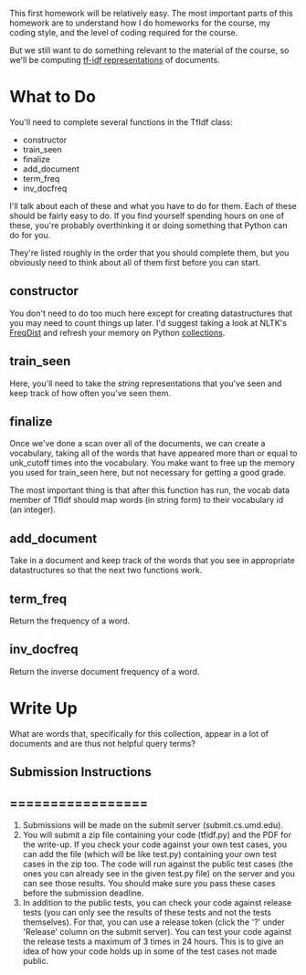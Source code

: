 
This first homework will be relatively easy.  The most important parts
of this homework are to understand how I do homeworks for the course,
my coding style, and the level of coding required for the course.

But we still want to do something relevant to the material of the
course, so we'll be computing [tf-idf
representations](https://onlinelibrary.wiley.com/doi/full/10.1002/bult.274)
of documents.


What to Do
=============

You'll need to complete several functions in the TfIdf class:
* constructor
* train_seen
* finalize
* add_document
* term_freq
* inv_docfreq

I'll talk about each of these and what you have to do for them.  Each
of these should be fairly easy to do.  If you find yourself spending
hours on one of these, you're probably overthinking it or doing
something that Python can do for you.

They're listed roughly in the order that you should complete them, but
you obviously need to think about all of them first before you can
start.

constructor
--------------



You don't need to do too much here except for creating datastructures
that you may need to count things up later.  I'd suggest taking a look
at NLTK's
[FreqDist](http://www.nltk.org/api/nltk.html?highlight=freqdist) and
refresh your memory on Python
[collections](https://docs.python.org/2/library/collections.html).

train_seen
----------

Here, you'll need to take the *string* representations that you've
seen and keep track of how often you've seen them.

finalize
----------

Once we've done a scan over all of the documents, we can create a
vocabulary, taking all of the words that have appeared more than or
equal to unk_cutoff times into the vocabulary.  You make want to free
up the memory you used for train_seen here, but not necessary for
getting a good grade.

The most important thing is that after this function has run, the
vocab data member of TfIdf should map words (in string form) to their
vocabulary id (an integer).

add_document
---------

Take in a document and keep track of the words that you see in
appropriate datastructures so that the next two functions work.

term_freq
----------

Return the frequency of a word.

inv_docfreq
-------------

Return the inverse document frequency of a word.


Write Up
=================

What are words that, specifically for this collection, appear in a lot
of documents and are thus not helpful query terms?

## Submission Instructions
## =================

1. Submissions will be made on the submit server (submit.cs.umd.edu).
2. You will submit a zip file containing your code (tfidf.py) and the PDF for the write-up. If you check your code against your own test cases, you can add the file (which will be like test.py) containing your own test cases in the zip too.
The code will run against the public test cases (the ones you can already see in the given test.py file) on the server and you can see those results. You should make sure you pass these cases before the submission deadline.
3. In addition to the public tests, you can check your code against release tests (you can only see the results of these tests and not the tests themselves). For that, you can use a release token (click the '?' under 'Release' column on the submit server). You can test your code against the release tests a maximum of 3 times in 24 hours. This is to give an idea of how your code holds up in some of the test cases not made public.
